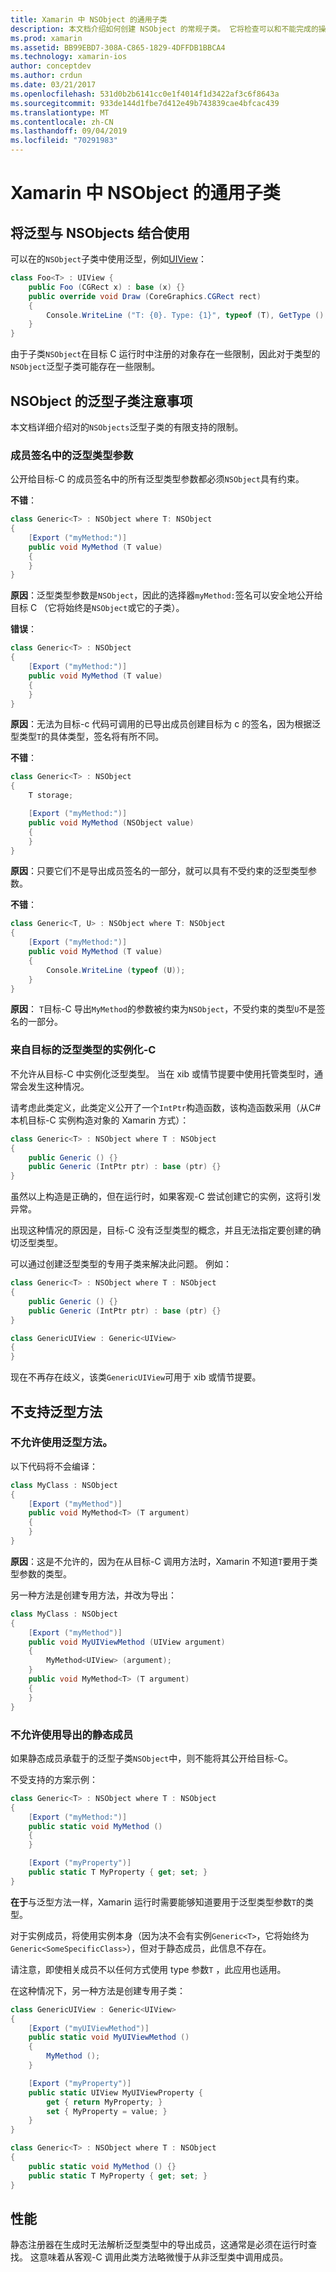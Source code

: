 ```yaml
---
title: Xamarin 中 NSObject 的通用子类
description: 本文档介绍如何创建 NSObject 的常规子类。 它将检查可以和不能完成的操作，讨论静态注册器并了解性能。
ms.prod: xamarin
ms.assetid: BB99EBD7-308A-C865-1829-4DFFDB1BBCA4
ms.technology: xamarin-ios
author: conceptdev
ms.author: crdun
ms.date: 03/21/2017
ms.openlocfilehash: 531d0b2b6141cc0e1f4014f1d3422af3c6f8643a
ms.sourcegitcommit: 933de144d1fbe7d412e49b743839cae4bfcac439
ms.translationtype: MT
ms.contentlocale: zh-CN
ms.lasthandoff: 09/04/2019
ms.locfileid: "70291983"
---
```

# <a name="generic-subclasses-of-nsobject-in-xamarinios"></a>Xamarin 中 NSObject 的通用子类

## <a name="using-generics-with-nsobjects"></a>将泛型与 NSObjects 结合使用

可以在的`NSObject`子类中使用泛型，例如[UIView](xref:UIKit.UIView)：

```csharp
class Foo<T> : UIView {
    public Foo (CGRect x) : base (x) {}
    public override void Draw (CoreGraphics.CGRect rect)
    {
        Console.WriteLine ("T: {0}. Type: {1}", typeof (T), GetType ().Name);
    }
}
```

由于子类`NSObject`在目标 C 运行时中注册的对象存在一些限制，因此对于类型的`NSObject`泛型子类可能存在一些限制。

## <a name="considerations-for-generic-subclasses-of-nsobject"></a>NSObject 的泛型子类注意事项

本文档详细介绍对的`NSObjects`泛型子类的有限支持的限制。

### <a name="generic-type-arguments-in-member-signatures"></a>成员签名中的泛型类型参数

公开给目标-C 的成员签名中的所有泛型类型参数都必须`NSObject`具有约束。

**不错**：

```csharp
class Generic<T> : NSObject where T: NSObject
{
    [Export ("myMethod:")]
    public void MyMethod (T value)
    {
    }
}
```

**原因**：泛型类型参数是`NSObject`，因此的选择器`myMethod:`签名可以安全地公开给目标 C （它将始终是`NSObject`或它的子类）。

**错误**：

```csharp
class Generic<T> : NSObject
{
    [Export ("myMethod:")]
    public void MyMethod (T value)
    {
    }
}
```

**原因**：无法为目标-c 代码可调用的已导出成员创建目标为 c 的签名，因为根据泛型类型`T`的具体类型，签名将有所不同。

**不错**：

```csharp
class Generic<T> : NSObject
{
    T storage;

    [Export ("myMethod:")]
    public void MyMethod (NSObject value)
    {
    }
}
```

**原因**：只要它们不是导出成员签名的一部分，就可以具有不受约束的泛型类型参数。

**不错**：

```csharp
class Generic<T, U> : NSObject where T: NSObject
{
    [Export ("myMethod:")]
    public void MyMethod (T value)
    {
        Console.WriteLine (typeof (U));
    }
}
```

**原因**： `T`目标-C 导出`MyMethod`的参数被约束为`NSObject`，不受约束的类型`U`不是签名的一部分。

### <a name="instantiations-of-generic-types-from-objective-c"></a>来自目标的泛型类型的实例化-C

不允许从目标-C 中实例化泛型类型。 当在 xib 或情节提要中使用托管类型时，通常会发生这种情况。

请考虑此类定义，此类定义公开了一个`IntPtr`构造函数，该构造函数采用（从C#本机目标-C 实例构造对象的 Xamarin 方式）：

```csharp
class Generic<T> : NSObject where T : NSObject
{
    public Generic () {}
    public Generic (IntPtr ptr) : base (ptr) {}
}
```

虽然以上构造是正确的，但在运行时，如果客观-C 尝试创建它的实例，这将引发异常。

出现这种情况的原因是，目标-C 没有泛型类型的概念，并且无法指定要创建的确切泛型类型。

可以通过创建泛型类型的专用子类来解决此问题。 例如：

```csharp
class Generic<T> : NSObject where T : NSObject
{
    public Generic () {}
    public Generic (IntPtr ptr) : base (ptr) {}
}

class GenericUIView : Generic<UIView>
{
}
```

现在不再存在歧义，该类`GenericUIView`可用于 xib 或情节提要。

## <a name="no-support-for-generic-methods"></a>不支持泛型方法

### <a name="generic-methods-are-not-allowed"></a>不允许使用泛型方法。

以下代码将不会编译：

```csharp
class MyClass : NSObject
{
    [Export ("myMethod")]
    public void MyMethod<T> (T argument)
    {
    }
}
```

**原因**：这是不允许的，因为在从目标-C 调用方法时，Xamarin 不知道`T`要用于类型参数的类型。

另一种方法是创建专用方法，并改为导出：

```csharp
class MyClass : NSObject
{
    [Export ("myMethod")]
    public void MyUIViewMethod (UIView argument)
    {
        MyMethod<UIView> (argument);
    }
    public void MyMethod<T> (T argument)
    {
    }
}
```

### <a name="no-exported-static-members-allowed"></a>不允许使用导出的静态成员

如果静态成员承载于的泛型子类`NSObject`中，则不能将其公开给目标-C。

不受支持的方案示例：

```csharp
class Generic<T> : NSObject where T : NSObject
{
    [Export ("myMethod:")]
    public static void MyMethod ()
    {
    }

    [Export ("myProperty")]
    public static T MyProperty { get; set; }
}
```

**在于**与泛型方法一样，Xamarin 运行时需要能够知道要用于泛型类型参数`T`的类型。

对于实例成员，将使用实例本身（因为决不会有实例`Generic<T>`，它将始终为`Generic<SomeSpecificClass>`），但对于静态成员，此信息不存在。

请注意，即使相关成员不以任何方式使用 type 参数`T` ，此应用也适用。

在这种情况下，另一种方法是创建专用子类：

```csharp
class GenericUIView : Generic<UIView>
{
    [Export ("myUIViewMethod")]
    public static void MyUIViewMethod ()
    {
        MyMethod ();
    }

    [Export ("myProperty")]
    public static UIView MyUIViewProperty {
        get { return MyProperty; }
        set { MyProperty = value; }
    }
}

class Generic<T> : NSObject where T : NSObject
{
    public static void MyMethod () {}
    public static T MyProperty { get; set; }
}
```

## <a name="performance"></a>性能

静态注册器在生成时无法解析泛型类型中的导出成员，这通常是必须在运行时查找。 这意味着从客观-C 调用此类方法略微慢于从非泛型类中调用成员。

